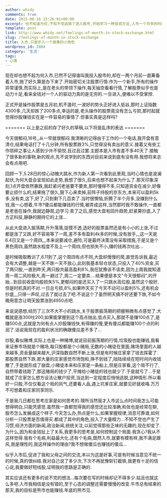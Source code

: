 ```yaml
---
author: whidy
comments: true
date: 2015-06-16 15:26:01+00:00
excerpt: 也不知道为何,不知不觉选择了进入股市,开始学习一种投资方法,入市一个月多的时间里,学到了不少东西,很多都是细微的,意想不到的.在此稍作总结,记录一下我那小小的入市有感.
template: post
link: http://www.whidy.net/feelings-of-month-in-stock-exchange.html
slug: /feelings-of-month-in-stock-exchange
title: 入市,只是步入一个故事的小角色
wordpress_id: 2804
category: '生活'
tags:
- 心情
---
```


现在却也想不起为何入市,已然不记得谁叫我投入股市的,却在一两个月前一直筹备着入市,拖了好久算是办下来了.开始密切关注股票行情.作为一个新手,所有的操作异常谨慎,而实际上,是在老头的带领下操作,每天抽空看看行情,了解股票似乎也是动力十足,看来金钱对一个人的驱动力真的是无穷的.一旦进入,便难以不受掌控.

正式开是操作股票是五月初,机不逢时,一波好的势头正好进入低谷,那时上证指数4300多,几天却跌了200多点,幸运的是,老头操作的股票竟没有怎么亏损,那时起就觉得炒股赚钱实在是一件容易的事情了.但事实真是这样吗?


======= 以上是之前的存了好久的草稿,以下将是乱序的表达 =======




今天很郁闷,16号,,从一早就很郁闷.我清晰的记得由于工作的一个电话,我开盘有意清仓,结果电话打了十几分钟,所有股票跌3%,只觉得没有卖出的意义.接着又有些工作琐碎之事让人感到少许不愉悦.且过且过罢.主题本是入市有差不多40天了.接触了很多新的事物,新的观点,先不说学到的东西对目前来说到底有没有用.我想将来总会有点用吧.




回顾一下,5.28日的惊心动魄大跳水,作为新人第一次看到此景观,当时心情也是波澜起伏,为何大盘会呈现如此走势,我想了很久,后来也想不起来为什么了.那天印象深刻,1点开盘依然暴跌,我赶紧问老爸要不要卖,那时懂得不多,只知道资金在减少,好像要止损什么的,结果拖了很久,狠下心来卖掉,前阵子持股的京东方,本来可以盈利5k多,没有卖,这下,好了,只到剩下几百卖了.当时很懊恼,折腾了半个月多,没赚到什么钱,我一心想着,牛市?傻瓜都能赚钱的行情,被弄成这样,当然那时我不敢操作,一直都是老爸在操作,我就边静观,边学习.卖了之后,感觉大盘有回升趋势,赶紧算抄底,入了方正科技,静静的期待它的上涨...




从此大盘进入振荡期,升升落落,捉摸不透,选好的股票虽然还是有小小的上涨,不过都是涨了又跌,好不容易等了一周,差不多有盈利4k多的时候,没有放手,,,这一天是6.4日又是一个周四,,,本来说要减仓,避险,可是最终决策没有采取措施,于是又是个黑色周四,虽然跳水程度不及上一个周四,但也损失不小,赚的钱再次吐出...




是时候吸取教训了,6.11到了,这个周四有点不同,大盘却慢慢的爬,直觉告诉我,最近会有大调整,越是一天不跌一天不放心,此刻我基本轻仓状态,只投入了40%资金,买了两只股,一直到昨天,两只股共最高盈利8%,我在犹豫该不该卖,因为上周我就知道周一周二风险极大,周一避过了,周二一定要卖....结果便是本文"今天很郁闷",的开始...到目前收盘均股损失5%,更郁闷的是还买入了一只跳水高位股,虽然这个股好,但是时机真的不对.一日总亏损,8%,如果昨天买了今天不动可以盈利5%,还有机会抄底,,,只得一声叹,过去了就过去了吧.不说这个了虽然明天搞不好还要下跌,不如今晚用意念让明天股票涨到4950点吧.




来说说感想,经历了三次不大不小的跳水,关于股票振荡期的把握稍微有点感觉了.大概就是涨300吐200,如果能掌握到这个高点抛出,低点买入,那就不是赚100点了,是赚500点,这就是为何有点人炒股赚钱快,有得赚的慢,更有傻瓜都能赚100个点的利润了.话说我现在的盈利状况的确跟傻瓜差不多了...




炒股,看似赌博,实际上也是一种赌博,就说目前振荡期的行情,垃圾股也能赚钱,我看来证券市场就是个赌场,每只股都是个小赌局,无数的小赌徒在里面,赌场里面的人越来越多,资金量越来越大,沪深指数自然不断上涨,但是有时候庄家拿了钱去挥霍了.那股票自然下跌.那大量的庄家感觉市场饱和,挣不到钱了,陆陆续续在短时间内收钱撤了,于是就形成了崩盘,小赌徒本来和庄家是一条船上,但是庄家看,这个局不行了,自然带着钱跑了,那这赌局的钱少了,平摊给小赌徒的钱也就少了.于是就亏了...于是就成了庄家怎么想方设法让散户投资,当达到一定程度后悄悄逃脱,这种情形.所以看好一只股,不仅仅看这个局的风气,还要看人品,遇上坑爹庄家,就要见好就收咯.万万不可想着和庄家同享同乐.




于是我几日都在思考庄家是如何思考的.理所当然我才入市这么点时间我怎么可能想得明白,只能凭感觉.虽然我一直都觉得我的感觉还比较准确,和张也是经常在聊,股市怎么发展成这个样子.今天怎么办,热点是什么,如果掌握规律,消息可靠谱,如何分析一只股票是否值得买.都成了其中的角色,投入了大量精力...不知不觉也产生了习惯,经济方面的新闻,政治新闻,统统关注,以前觉得那些乏味的无趣的,现在却变了.为什么,因为和金钱扯上了关系,我更多的思考是,如何控制这个局面.我贪心?我从不这样觉得.我有个毛病,利益最大化.还有个毛病,既然入市,就要有模有样,我不满足跟风,我是理性的,我这样操作的理由?我不想做傻瓜也赚钱的傻瓜...




似乎入市后,促进了我和父母之间的交流,本以为这是好事,可是有时候当意见不统一的时候,真的很纠结.我对自己说了多少次,下次不再犹豫斩钉截铁,我更有十足的信心说,我要做好短线股,证明我的思路是正确的.




其实应该还有更多的说不完的想法...每次要在写的时候却记不得多少.姑且也就这么多吧.入市我相信是没有错的,至于心态的调整还需要慢慢的改变.牛市总有结束的那天,我的目标是熊市也能赚钱.年底的熊市见.
